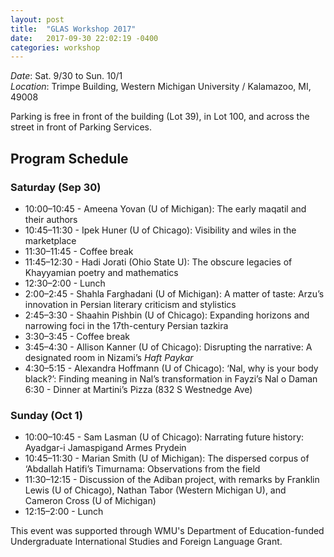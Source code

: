 ```yaml
---
layout: post
title:  "GLAS Workshop 2017"
date:   2017-09-30 22:02:19 -0400
categories: workshop
---
```



*Date*: Sat. 9/30 to Sun. 10/1  
*Location*: Trimpe Building, Western Michigan  University / Kalamazoo, MI, 49008

Parking is free in front of the building (Lot 39), in Lot 100, and across the street in front of Parking Services.

## Program Schedule

### Saturday (Sep 30)

- 10:00–10:45 - Ameena Yovan (U of Michigan): The early maqatil and their authors
- 10:45–11:30 - Ipek Huner (U of Chicago): Visibility and wiles in the marketplace
- 11:30–11:45 - Coffee break
- 11:45–12:30 - Hadi Jorati (Ohio State U): The obscure legacies of Khayyamian poetry and mathematics
- 12:30–2:00 - Lunch
- 2:00–2:45 - Shahla Farghadani (U of Michigan): A matter of taste: Arzu’s innovation in Persian literary criticism and stylistics
- 2:45–3:30 - Shaahin Pishbin (U of Chicago): Expanding horizons and narrowing foci in the 17th-century Persian tazkira
- 3:30–3:45 - Coffee break
- 3:45–4:30 - Allison Kanner (U of Chicago): Disrupting the narrative: A designated room in Nizami’s *Haft Paykar*
- 4:30–5:15 - Alexandra Hoffmann (U of Chicago): ‘Nal, why is your body black?’: Finding meaning in Nal’s transformation in Fayzi’s Nal o Daman
6:30 - Dinner at Martini’s Pizza (832 S Westnedge Ave)

### Sunday (Oct 1)

- 10:00–10:45 - Sam Lasman (U of Chicago): Narrating future history: Ayadgar-i Jamaspigand Armes Prydein
- 10:45–11:30 - Marian Smith (U of Michigan): The dispersed corpus of ‘Abdallah Hatifi’s Timurnama: Observations from the field
- 11:30–12:15 - Discussion of the Adiban project, with remarks by Franklin Lewis (U of Chicago), Nathan Tabor (Western Michigan U), and Cameron Cross (U of Michigan)
- 12:15–2:00 - Lunch

This event was supported through WMU's Department of Education-funded Undergraduate International Studies and Foreign Language Grant. 